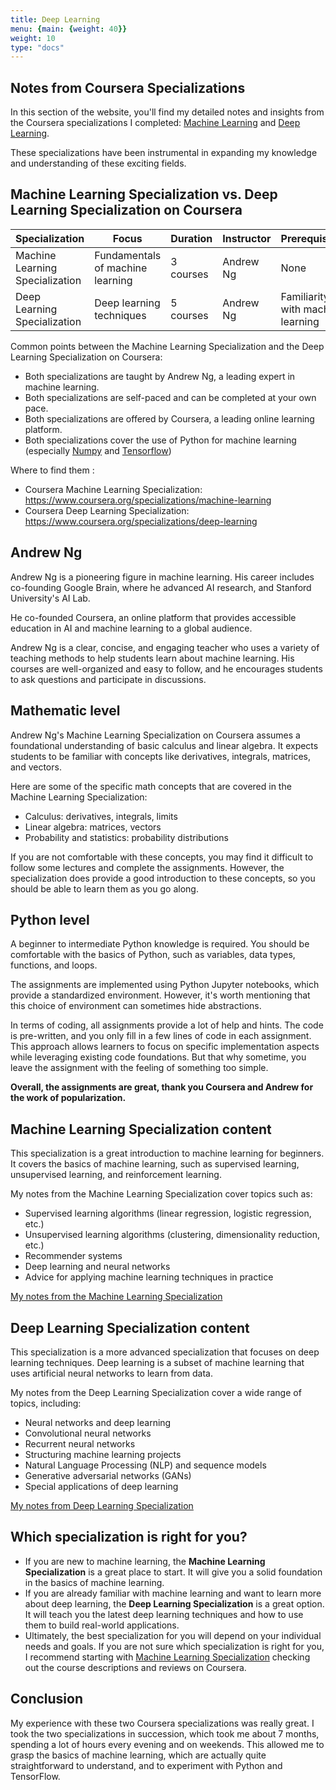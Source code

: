 ```yaml
---
title: Deep Learning
menu: {main: {weight: 40}}
weight: 10
type: "docs"
---
```



## Notes from Coursera Specializations

In this section of the website, you'll find my detailed notes and insights from the Coursera specializations I completed: [Machine Learning](./machine-learning-specialization/) and [Deep Learning](./deep-learning-specialization/). 

These specializations have been instrumental in expanding my knowledge and understanding of these exciting fields.


## Machine Learning Specialization vs. Deep Learning Specialization on Coursera

| Specialization | Focus | Duration | Instructor | Prerequisites | Audience |
|---|---|---|---|---|---|
| Machine Learning Specialization | Fundamentals of machine learning | 3 courses | Andrew Ng | None | Beginners |
| Deep Learning Specialization | Deep learning techniques | 5 courses | Andrew Ng | Familiarity with machine learning | Intermediate to advanced learners |


Common points between the Machine Learning Specialization and the Deep Learning Specialization on Coursera:
- Both specializations are taught by Andrew Ng, a leading expert in machine learning.
- Both specializations are self-paced and can be completed at your own pace.
- Both specializations are offered by Coursera, a leading online learning platform.
- Both specializations cover the use of Python for machine learning (especially [Numpy](https://numpy.org) and [Tensorflow](https://www.tensorflow.org/))

Where to find them : 
- Coursera Machine Learning Specialization: https://www.coursera.org/specializations/machine-learning
- Coursera Deep Learning Specialization: https://www.coursera.org/specializations/deep-learning

## Andrew Ng

Andrew Ng is a pioneering figure in machine learning. His career includes co-founding Google Brain, where he advanced AI research, and Stanford University's AI Lab. 

He co-founded Coursera, an online platform that provides accessible education in AI and machine learning to a global audience.

Andrew Ng is a clear, concise, and engaging teacher who uses a variety of teaching methods to help students learn about machine learning. His courses are well-organized and easy to follow, and he encourages students to ask questions and participate in discussions.

## Mathematic level

Andrew Ng's Machine Learning Specialization on Coursera assumes a foundational understanding of basic calculus and linear algebra. It expects students to be familiar with concepts like derivatives, integrals, matrices, and vectors.

Here are some of the specific math concepts that are covered in the Machine Learning Specialization:
- Calculus: derivatives, integrals, limits
- Linear algebra: matrices, vectors
- Probability and statistics: probability distributions

If you are not comfortable with these concepts, you may find it difficult to follow some lectures and complete the assignments. However, the specialization does provide a good introduction to these concepts, so you should be able to learn them as you go along.

## Python level

A beginner to intermediate Python knowledge is required. You should be comfortable with the basics of Python, such as variables, data types, functions, and loops. 

The assignments are implemented using Python Jupyter notebooks, which provide a standardized environment. However, it's worth mentioning that this choice of environment can sometimes hide abstractions.

In terms of coding, all assignments provide a lot of help and hints. The code is pre-written, and you only fill in a few lines of code in each assignment. This approach allows learners to focus on specific implementation aspects while leveraging existing code foundations. But that why sometime, you leave the assignment with the feeling of something too simple. 

**Overall, the assignments are great, thank you Coursera and Andrew for the work of popularization.**

## Machine Learning Specialization content

This specialization is a great introduction to machine learning for beginners. It covers the basics of machine learning, such as supervised learning, unsupervised learning, and reinforcement learning.

My notes from the Machine Learning Specialization cover topics such as:

- Supervised learning algorithms (linear regression, logistic regression, etc.)
- Unsupervised learning algorithms (clustering, dimensionality reduction, etc.)
- Recommender systems
- Deep learning and neural networks
- Advice for applying machine learning techniques in practice


[My notes from the Machine Learning Specialization](./machine-learning-specialization/)


## Deep Learning Specialization content

This specialization is a more advanced specialization that focuses on deep learning techniques. Deep learning is a subset of machine learning that uses artificial neural networks to learn from data.

My notes from the Deep Learning Specialization cover a wide range of topics, including:

- Neural networks and deep learning
- Convolutional neural networks
- Recurrent neural networks
- Structuring machine learning projects
- Natural Language Processing (NLP) and sequence models
- Generative adversarial networks (GANs)
- Special applications of deep learning

[My notes from Deep Learning Specialization](./deep-learning-specialization/)

## Which specialization is right for you?

* If you are new to machine learning, the **Machine Learning Specialization** is a great place to start. It will give you a solid foundation in the basics of machine learning.
* If you are already familiar with machine learning and want to learn more about deep learning, the **Deep Learning Specialization** is a great option. It will teach you the latest deep learning techniques and how to use them to build real-world applications.
* Ultimately, the best specialization for you will depend on your individual needs and goals. If you are not sure which specialization is right for you, I recommend starting with [Machine Learning Specialization](./machine-learning-specialization/) checking out the course descriptions and reviews on Coursera.


## Conclusion

My experience with these two Coursera specializations was really great. I took the two specializations in succession, which took me about 7 months, spending a lot of hours every evening and on weekends. This allowed me to grasp the basics of machine learning, which are actually quite straightforward to understand, and to experiment with Python and TensorFlow.